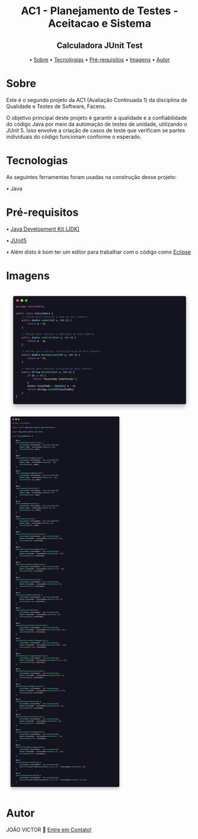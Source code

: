 <h1 align="center">AC1 - Planejamento de Testes - Aceitacao e Sistema</h1>
<h2 align="center">Calculadora JUnit Test</h2>

<p align="center">
  • <a href="#sobre">Sobre</a> •
  <a href="#tecnologias">Tecnologias</a> •
  <a href="#pré-requisitos">Pré-requisitos</a> •
  <a href="#imagens">Imagens</a> •  
  <a href="#autor">Autor</a>
</p>

# Sobre
<p>Este é o segundo projeto da AC1 (Avaliação Continuada 1) da disciplina de Qualidade e Testes de Software, Facens.</p>
<p>O objetivo principal deste projeto é garantir a qualidade e a confiabilidade do código Java por meio da automação de testes de unidade, utilizando o JUnit 5. Isso envolve a criação de casos de teste que verificam se partes individuais do código funcionam conforme o esperado.</p>


# Tecnologias

<p> As seguintes ferramentas foram usadas na construção desse projeto:</p>
<p>• Java</p>

# Pré-requisitos
<p>• <a href="https://www.oracle.com/java/technologies/javase-downloads.html">Java Development Kit (JDK)</a></p>
<p>• <a href="https://junit.org/junit5/">JUnit5</a></p>
<p>• Além disto é bom ter um editor para trabalhar com o código como <a href="https://www.eclipse.org/downloads/">Eclipse </a></p>

# Imagens

![Classe Calculadora](https://github.com/ojoaovf/AC1_PlanejamentoDeTestes_Aceitacao-e-Sistema/blob/69a502ebac809b282d882dd1acb9de2aa69ebc40/imgs/classCalculadora.png)
![Classe CalculadoraJUnitTest](https://github.com/ojoaovf/AC1_PlanejamentoDeTestes_Aceitacao-e-Sistema/blob/b1a44a66fa772d701c1f7e424109df2ba70389b9/imgs/classCalculadoraJUnitTest.png)

# Autor
<p> JOÃO VICTOR 👋 <a href="https://www.linkedin.com/in/ojoaovictor/"> Entre em Contato!</a> </p>
